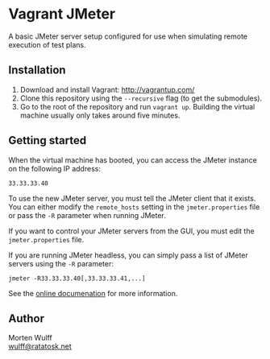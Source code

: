 Vagrant JMeter
==============

A basic JMeter server setup configured for use when simulating remote execution of test plans.


Installation
------------

1. Download and install Vagrant: http://vagrantup.com/
2. Clone this repository using the `--recursive` flag (to get the submodules).
3. Go to the root of the repository and run `vagrant up`. Building the virtual machine usually only takes around five minutes.


Getting started
---------------

When the virtual machine has booted, you can access the JMeter instance on the following IP address:

    33.33.33.40

To use the new JMeter server, you must tell the JMeter client that it exists. You can either modify the `remote_hosts` setting in the `jmeter.properties` file or pass the `-R` parameter when running JMeter.

If you want to control your JMeter servers from the GUI, you must edit the `jmeter.properties` file.

If you are running JMeter headless, you can simply pass a list of JMeter servers using the `-R` parameter:

    jmeter -R33.33.33.40[,33.33.33.41,...]

See the [online documenation](http://jmeter.apache.org/usermanual/remote-test.html) for more information.


Author
------

Morten Wulff  
<wulff@ratatosk.net>